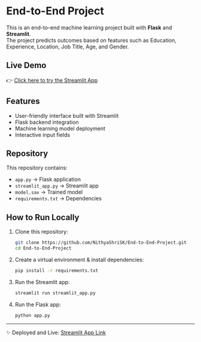 # End-to-End Project

This is an end-to-end machine learning project built with **Flask** and **Streamlit**.  
The project predicts outcomes based on features such as Education, Experience, Location, Job Title, Age, and Gender.  

## Live Demo  
👉 [Click here to try the Streamlit App](https://end-to-end-project-ytprgfphfqrazwxvqjlsnh.streamlit.app/)  

## Features  
- User-friendly interface built with Streamlit  
- Flask backend integration  
- Machine learning model deployment  
- Interactive input fields  

## Repository  
This repository contains:  
- `app.py` → Flask application  
- `streamlit_app.py` → Streamlit app  
- `model.sav` → Trained model  
- `requirements.txt` → Dependencies  

## How to Run Locally  

1. Clone this repository:  
   ```bash
   git clone https://github.com/NithyaShriSK/End-to-End-Project.git
   cd End-to-End-Project
   ```

2. Create a virtual environment & install dependencies:  
   ```bash
   pip install -r requirements.txt
   ```

3. Run the Streamlit app:  
   ```bash
   streamlit run streamlit_app.py
   ```

4. Run the Flask app:  
   ```bash
   python app.py
   ```

---
✨ Deployed and Live: [Streamlit App Link](https://end-to-end-project-ytprgfphfqrazwxvqjlsnh.streamlit.app/)

